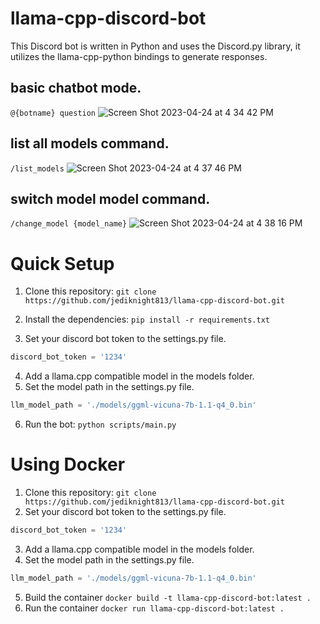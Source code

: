 # llama-cpp-discord-bot

This Discord bot is written in Python and uses the Discord.py library, it utilizes the llama-cpp-python bindings to generate responses.

## basic chatbot mode.
``` @{botname} question ```
![Screen Shot 2023-04-24 at 4 34 42 PM](https://user-images.githubusercontent.com/17935336/234122023-23e9c60d-cf4e-4282-ad17-26b25b047c8b.png)

## list all models command.
``` /list_models ```
![Screen Shot 2023-04-24 at 4 37 46 PM](https://user-images.githubusercontent.com/17935336/234123323-5c0c6c92-17f1-4ac1-b420-fa08815290e4.png)

## switch model model command.
``` /change_model {model_name} ```
![Screen Shot 2023-04-24 at 4 38 16 PM](https://user-images.githubusercontent.com/17935336/234123353-179b632c-809b-412d-9323-391500099623.png)

# Quick Setup

1. Clone this repository: ``` git clone https://github.com/jediknight813/llama-cpp-discord-bot.git ```
2. Install the dependencies: ``` pip install -r requirements.txt ```

3. Set your discord bot token to the settings.py file.
```python
discord_bot_token = '1234'
```
4. Add a llama.cpp compatible model in the models folder.
5. Set the model path in the settings.py file.
```python
llm_model_path = './models/ggml-vicuna-7b-1.1-q4_0.bin'
```
6. Run the bot: ```python scripts/main.py ```


# Using Docker

1. Clone this repository: ``` git clone https://github.com/jediknight813/llama-cpp-discord-bot.git ```
2. Set your discord bot token to the settings.py file.
```python
discord_bot_token = '1234'
```
3. Add a llama.cpp compatible model in the models folder.
4. Set the model path in the settings.py file.
```python
llm_model_path = './models/ggml-vicuna-7b-1.1-q4_0.bin'
```

5. Build the container ``` docker build -t llama-cpp-discord-bot:latest . ```
6. Run the container ``` docker run llama-cpp-discord-bot:latest . ```
